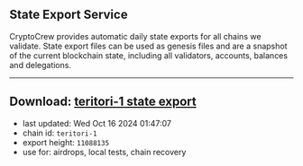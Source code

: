 ## State Export Service
CryptoCrew provides automatic daily state exports for all chains we validate. State export files can be used as genesis files and are a snapshot of the current blockchain state, including all validators, accounts, balances and delegations.

---
**Download: [teritori-1 state export](https://dl-eu2.ccvalidators.com/SERVICE/teritori/teritori-1_export_11088135.json)**
---

- last updated: Wed Oct 16 2024 01:47:07
- chain id: `teritori-1`
- export height: `11088135`
- use for: airdrops, local tests, chain recovery

